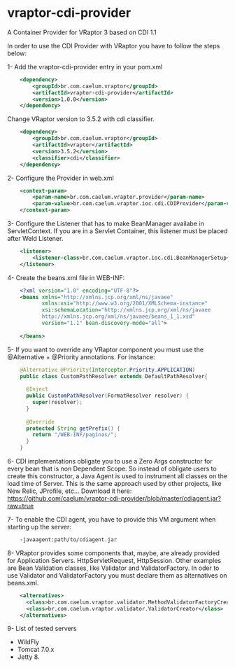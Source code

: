 vraptor-cdi-provider
====================

A Container Provider for VRaptor 3 based on CDI 1.1

In order to use the CDI Provider with VRaptor you have to follow the steps below:

1- Add the vraptor-cdi-provider entry in your pom.xml
```xml
	<dependency>
		<groupId>br.com.caelum.vraptor</groupId>
		<artifactId>vraptor-cdi-provider</artifactId>
		<version>1.0.0</version>
	</dependency>
```

Change VRaptor version to 3.5.2 with cdi classifier.
```xml
	<dependency>
		<groupId>br.com.caelum.vraptor</groupId>
		<artifactId>vraptor</artifactId>
		<version>3.5.2</version>
		<classifier>cdi</classifier>
	</dependency>
```

2- Configure the Provider in web.xml
```xml
	<context-param>
		<param-name>br.com.caelum.vraptor.provider</param-name>
		<param-value>br.com.caelum.vraptor.ioc.cdi.CDIProvider</param-value>
	</context-param>
```

3- Configure the Listener that has to make BeanManager availabe in ServletContext. If you are in a Servlet Container, this listener must be placed
   after Weld Listener.
```xml
	<listener>
		<listener-class>br.com.caelum.vraptor.ioc.cdi.BeanManagerSetup</listener-class>
	</listener>
```

4- Create the beans.xml file in WEB-INF:
```xml
	<?xml version="1.0" encoding="UTF-8"?>
	<beans xmlns="http://xmlns.jcp.org/xml/ns/javaee"
	       xmlns:xsi="http://www.w3.org/2001/XMLSchema-instance"
	       xsi:schemaLocation="http://xmlns.jcp.org/xml/ns/javaee
	       http://xmlns.jcp.org/xml/ns/javaee/beans_1_1.xsd"
	       version="1.1" bean-discovery-mode="all">
	            
	</beans>
```

5- If you want to override any VRaptor component you must use the @Alternative + @Priority annotations. For instance:
```java
	@Alternative @Priority(Interceptor.Priority.APPLICATION)
	public class CustomPathResolver extends DefaultPathResolver{
	
	  @Inject
	  public CustomPathResolver(FormatResolver resolver) {
	  	super(resolver);
	  }
	
	  @Override
	  protected String getPrefix() {
	  	return "/WEB-INF/paginas/";
	  }
	}
```

6- CDI implementations obligate you to use a Zero Args constructor for every bean that is non Dependent Scope. So instead
    of obligate users to create this constructor, a Java Agent is used to instrument all classes on the load time of 
    Server. This is the same approach used by other projects, like New Relic, JProfile, etc...
    Download it here: https://github.com/caelum/vraptor-cdi-provider/blob/master/cdiagent.jar?raw=true
    
7- To enable the CDI agent, you have to provide this VM argument when starting up the server:
```sh
    -javaagent:path/to/cdiagent.jar
```

8- VRaptor provides some components that, maybe, are already provided for Application Servers. HttpServletRequest, 
    HttpSession. Other examples are Bean Validation classes, like Validator and ValidatorFactory. In oder to use Validator
    and ValidatorFactory you must declare them as alternatives on beans.xml.
```xml
    <alternatives>
      <class>br.com.caelum.vraptor.validator.MethodValidatorFactoryCreator</class>
      <class>br.com.caelum.vraptor.validator.ValidatorCreator</class>
    </alternatives>
```

9- List of tested servers

- WildFly
- Tomcat 7.0.x
- Jetty 8.
